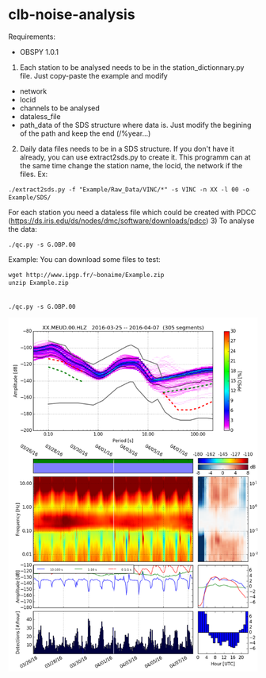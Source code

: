 # clb-noise-analysis

Requirements:
+ OBSPY 1.0.1

1) Each station to be analysed needs to be in the station_dictionnary.py file. Just copy-paste the example and modify
- network
- locid
- channels to be analysed
- dataless_file
- path_data of the SDS structure where data is. Just modify the begining of the path and keep the end (/%year...) 

2) Daily data files needs to be in a SDS structure. If you don't have it already, you can use extract2sds.py to create it. This programm can at the same time change the station name, the locid, the network if the files. 
Ex:
``` code
./extract2sds.py -f "Example/Raw_Data/VINC/*" -s VINC -n XX -l 00 -o Example/SDS/
````
For each station you need a dataless file which could be created with PDCC (https://ds.iris.edu/ds/nodes/dmc/software/downloads/pdcc)
3) To analyse the data:
``` code
./qc.py -s G.OBP.00
````


Example:
You can download some files to test:
``` code
wget http://www.ipgp.fr/~bonaime/Example.zip
unzip Example.zip


./qc.py -s G.OBP.00
```

![image](doc/XX.MEUD.00.HLZ.png)
